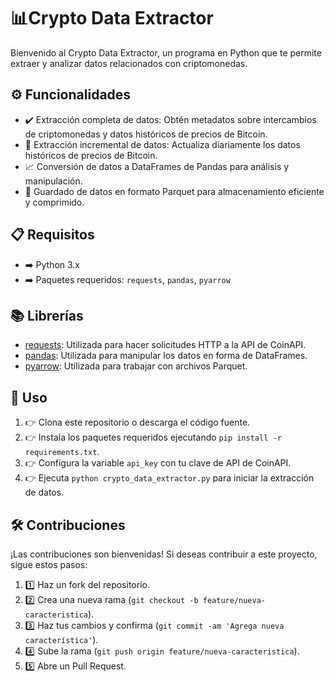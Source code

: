 

<h1><span class="emoji">📊</span>Crypto Data Extractor</h1>

<p>Bienvenido al Crypto Data Extractor, un programa en Python que te permite extraer y analizar datos relacionados con criptomonedas.</p>

<h2><span class="emoji">⚙️</span> Funcionalidades</h2>

<ul>
    <li><span class="emoji">✔️</span> Extracción completa de datos: Obtén metadatos sobre intercambios de criptomonedas y datos históricos de precios de Bitcoin.</li>
    <li><span class="emoji">🔄</span> Extracción incremental de datos: Actualiza diariamente los datos históricos de precios de Bitcoin.</li>
    <li><span class="emoji">📈</span> Conversión de datos a DataFrames de Pandas para análisis y manipulación.</li>
    <li><span class="emoji">💾</span> Guardado de datos en formato Parquet para almacenamiento eficiente y comprimido.</li>
</ul>

<h2><span class="emoji">📋</span> Requisitos</h2>

<ul>
    <li><span class="emoji">➡️</span> Python 3.x</li>
    <li><span class="emoji">➡️</span> Paquetes requeridos: <code>requests</code>, <code>pandas</code>, <code>pyarrow</code></li>
</ul>

<h2><span class="emoji">📚</span> Librerías</h2>

<ul>
    <li><a href="https://docs.python-requests.org/en/latest/">requests</a>: Utilizada para hacer solicitudes HTTP a la API de CoinAPI.</li>
    <li><a href="https://pandas.pydata.org/">pandas</a>: Utilizada para manipular los datos en forma de DataFrames.</li>
    <li><a href="https://arrow.apache.org/docs/python/index.html">pyarrow</a>: Utilizada para trabajar con archivos Parquet.</li>
</ul>

<h2><span class="emoji">🚀</span> Uso</h2>

<ol>
    <li><span class="emoji">👉</span> Clona este repositorio o descarga el código fuente.</li>
    <li><span class="emoji">👉</span> Instala los paquetes requeridos ejecutando <code>pip install -r requirements.txt</code>.</li>
    <li><span class="emoji">👉</span> Configura la variable <code>api_key</code> con tu clave de API de CoinAPI.</li>
    <li><span class="emoji">👉</span> Ejecuta <code>python crypto_data_extractor.py</code> para iniciar la extracción de datos.</li>
</ol>

<h2><span class="emoji">🛠️</span> Contribuciones</h2>

<p>¡Las contribuciones son bienvenidas! Si deseas contribuir a este proyecto, sigue estos pasos:</p>

<ol>
    <li><span class="emoji">1️⃣</span> Haz un fork del repositorio.</li>
    <li><span class="emoji">2️⃣</span> Crea una nueva rama (<code>git checkout -b feature/nueva-caracteristica</code>).</li>
    <li><span class="emoji">3️⃣</span> Haz tus cambios y confirma (<code>git commit -am 'Agrega nueva característica'</code>).</li>
    <li><span class="emoji">4️⃣</span> Sube la rama (<code>git push origin feature/nueva-caracteristica</code>).</li>
    <li><span class="emoji">5️⃣</span> Abre un Pull Request.</li>
</ol>


</body>
</html>
